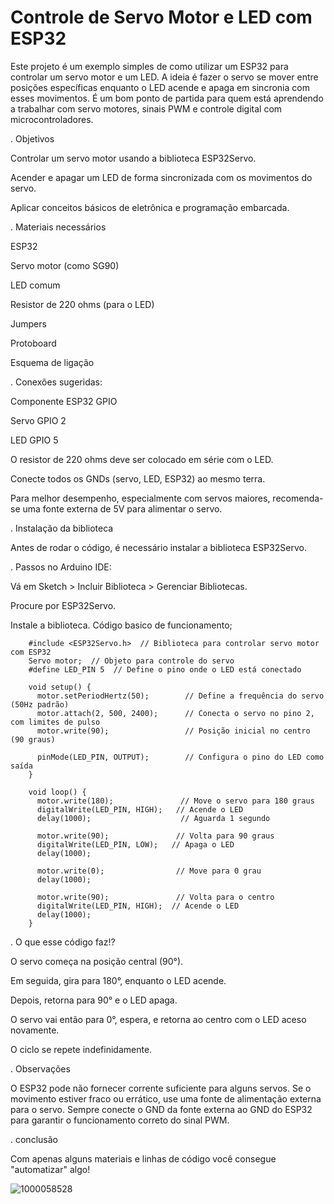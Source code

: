# Controle de Servo Motor e LED com ESP32
Este projeto é um exemplo simples de como utilizar um ESP32 para controlar um servo motor e um LED. A ideia é fazer o servo se mover entre posições específicas enquanto o LED acende e apaga em sincronia com esses movimentos.
É um bom ponto de partida para quem está aprendendo a trabalhar com servo motores, sinais PWM e controle digital com microcontroladores.

.     Objetivos

Controlar um servo motor usando a biblioteca ESP32Servo.

Acender e apagar um LED de forma sincronizada com os movimentos do servo.

Aplicar conceitos básicos de eletrônica e programação embarcada.

.     Materiais necessários

ESP32

Servo motor (como SG90)

LED comum

Resistor de 220 ohms (para o LED)

Jumpers

Protoboard

Esquema de ligação

.     Conexões sugeridas:

Componente	ESP32 GPIO

Servo	GPIO 2

LED	GPIO 5

O resistor de 220 ohms deve ser colocado em série com o LED.

Conecte todos os GNDs (servo, LED, ESP32) ao mesmo terra.

Para melhor desempenho, especialmente com servos maiores, recomenda-se uma fonte externa de 5V para alimentar o servo.

.     Instalação da biblioteca

Antes de rodar o código, é necessário instalar a biblioteca ESP32Servo.

.     Passos no Arduino IDE:

Vá em Sketch > Incluir Biblioteca > Gerenciar Bibliotecas.

Procure por ESP32Servo.

Instale a biblioteca.
     Código basico de funcionamento;
     
        #include <ESP32Servo.h>  // Biblioteca para controlar servo motor com ESP32
        Servo motor;  // Objeto para controle do servo
        #define LED_PIN 5  // Define o pino onde o LED está conectado
        
        void setup() {
          motor.setPeriodHertz(50);        // Define a frequência do servo (50Hz padrão)
          motor.attach(2, 500, 2400);      // Conecta o servo no pino 2, com limites de pulso
          motor.write(90);                 // Posição inicial no centro (90 graus)
          
          pinMode(LED_PIN, OUTPUT);        // Configura o pino do LED como saída
        }
        
        void loop() {
          motor.write(180);               // Move o servo para 180 graus
          digitalWrite(LED_PIN, HIGH);   // Acende o LED
          delay(1000);                    // Aguarda 1 segundo
        
          motor.write(90);               // Volta para 90 graus
          digitalWrite(LED_PIN, LOW);   // Apaga o LED
          delay(1000);
        
          motor.write(0);                // Move para 0 grau
          delay(1000);
        
          motor.write(90);               // Volta para o centro
          digitalWrite(LED_PIN, HIGH);  // Acende o LED
          delay(1000);
        }

.     O que esse código faz!?

O servo começa na posição central (90°).

Em seguida, gira para 180°, enquanto o LED acende.

Depois, retorna para 90° e o LED apaga.

O servo vai então para 0°, espera, e retorna ao centro com o LED aceso novamente.

O ciclo se repete indefinidamente.

.     Observações

O ESP32 pode não fornecer corrente suficiente para alguns servos. Se o movimento estiver fraco ou errático, use uma fonte de alimentação externa para o servo.
Sempre conecte o GND da fonte externa ao GND do ESP32 para garantir o funcionamento correto do sinal PWM.

.     conclusão

 Com apenas alguns materiais e linhas de código você consegue "automatizar" algo!

 ![1000058528](https://github.com/user-attachments/assets/1a24e145-01a2-405d-9719-7abe1969dc6d)

